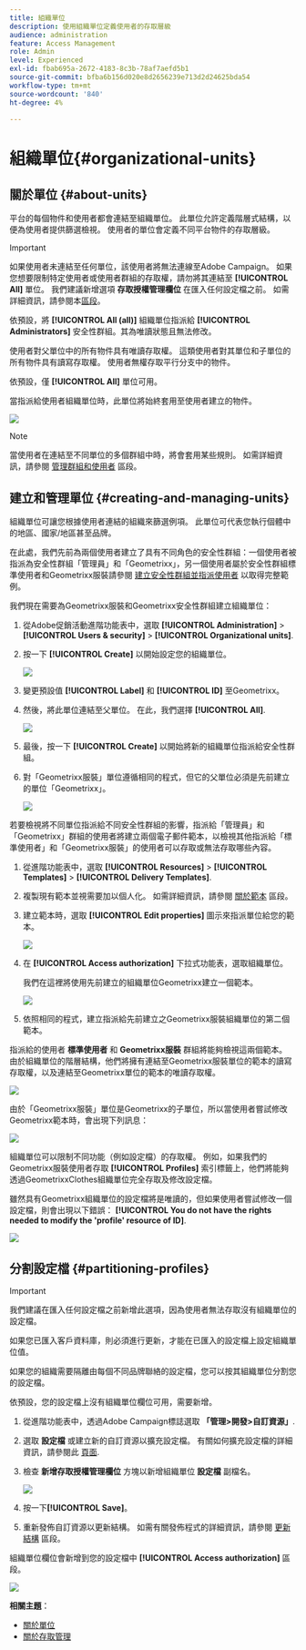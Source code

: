 ```yaml
---
title: 組織單位
description: 使用組織單位定義使用者的存取層級
audience: administration
feature: Access Management
role: Admin
level: Experienced
exl-id: fbab695a-2672-4183-8c3b-78af7aefd5b1
source-git-commit: bfba6b156d020e8d2656239e713d2d24625bda54
workflow-type: tm+mt
source-wordcount: '840'
ht-degree: 4%

---
```


# 組織單位{#organizational-units}

## 關於單位 {#about-units}

平台的每個物件和使用者都會連結至組織單位。 此單位允許定義階層式結構，以便為使用者提供篩選檢視。 使用者的單位會定義不同平台物件的存取層級。

>[!IMPORTANT]
>
>如果使用者未連結至任何單位，該使用者將無法連線至Adobe Campaign。 如果您想要限制特定使用者或使用者群組的存取權，請勿將其連結至 **[!UICONTROL All]** 單位。 我們建議新增選項 **存取授權管理欄位** 在匯入任何設定檔之前。 如需詳細資訊，請參閱本[區段](../../administration/using/organizational-units.md#partitioning-profiles)。
>
>依預設，將 **[!UICONTROL All (all)]** 組織單位指派給 **[!UICONTROL Administrators]** 安全性群組。其為唯讀狀態且無法修改。

使用者對父單位中的所有物件具有唯讀存取權。 這類使用者對其單位和子單位的所有物件具有讀寫存取權。 使用者無權存取平行分支中的物件。

依預設，僅 **[!UICONTROL All]** 單位可用。

當指派給使用者組織單位時，此單位將始終套用至使用者建立的物件。

![](assets/user_management_2.png)

>[!NOTE]
>
>當使用者在連結至不同單位的多個群組中時，將會套用某些規則。 如需詳細資訊，請參閱 [管理群組和使用者](../../administration/using/managing-groups-and-users.md) 區段。

## 建立和管理單位 {#creating-and-managing-units}

組織單位可讓您根據使用者連結的組織來篩選例項。 此單位可代表您執行個體中的地區、國家/地區甚至品牌。

在此處，我們先前為兩個使用者建立了具有不同角色的安全性群組：一個使用者被指派為安全性群組「管理員」和「Geometrixx」，另一個使用者屬於安全性群組標準使用者和Geometrixx服裝請參閱 [建立安全性群組並指派使用者](../../administration/using/managing-groups-and-users.md#creating-a-security-group-and-assigning-users) 以取得完整範例。

我們現在需要為Geometrixx服裝和Geometrixx安全性群組建立組織單位：

1. 從Adobe促銷活動進階功能表中，選取 **[!UICONTROL Administration]** > **[!UICONTROL Users & security]** > **[!UICONTROL Organizational units]**.
1. 按一下 **[!UICONTROL Create]** 以開始設定您的組織單位。

   ![](assets/manage_units_1.png)

1. 變更預設值 **[!UICONTROL Label]** 和 **[!UICONTROL ID]** 至Geometrixx。
1. 然後，將此單位連結至父單位。 在此，我們選擇 **[!UICONTROL All]**.

   ![](assets/manage_units_2.png)

1. 最後，按一下 **[!UICONTROL Create]** 以開始將新的組織單位指派給安全性群組。
1. 對「Geometrixx服裝」單位遵循相同的程式，但它的父單位必須是先前建立的單位「Geometrixx」。

   ![](assets/manage_units_3.png)

若要檢視將不同單位指派給不同安全性群組的影響，指派給「管理員」和「Geometrixx」群組的使用者將建立兩個電子郵件範本，以檢視其他指派給「標準使用者」和「Geometrixx服裝」的使用者可以存取或無法存取哪些內容。

1. 從進階功能表中，選取 **[!UICONTROL Resources]** > **[!UICONTROL Templates]** > **[!UICONTROL Delivery Templates]**.
1. 複製現有範本並視需要加以個人化。 如需詳細資訊，請參閱 [關於範本](../../start/using/marketing-activity-templates.md) 區段。
1. 建立範本時，選取 **[!UICONTROL Edit properties]** 圖示來指派單位給您的範本。

   ![](assets/manage_units_6.png)

1. 在 **[!UICONTROL Access authorization]** 下拉式功能表，選取組織單位。

   我們在這裡將使用先前建立的組織單位Geometrixx建立一個範本。

   ![](assets/manage_units_5.png)

1. 依照相同的程式，建立指派給先前建立之Geometrixx服裝組織單位的第二個範本。

指派給的使用者 **標準使用者** 和 **Geometrixx服裝** 群組將能夠檢視這兩個範本。 由於組織單位的階層結構，他們將擁有連結至Geometrixx服裝單位的範本的讀寫存取權，以及連結至Geometrixx單位的範本的唯讀存取權。

![](assets/manage_units_7.png)

由於「Geometrixx服裝」單位是Geometrixx的子單位，所以當使用者嘗試修改Geometrixx範本時，會出現下列訊息：

![](assets/manage_units_8.png)

組織單位可以限制不同功能（例如設定檔）的存取權。 例如，如果我們的Geometrixx服裝使用者存取 **[!UICONTROL Profiles]** 索引標籤上，他們將能夠透過GeometrixxClothes組織單位完全存取及修改設定檔。

雖然具有Geometrixx組織單位的設定檔將是唯讀的，但如果使用者嘗試修改一個設定檔，則會出現以下錯誤： **[!UICONTROL You do not have the rights needed to modify the 'profile' resource of ID]**.

![](assets/manage_units_10.png)

## 分割設定檔 {#partitioning-profiles}

>[!IMPORTANT]
>
>我們建議在匯入任何設定檔之前新增此選項，因為使用者無法存取沒有組織單位的設定檔。
>
>如果您已匯入客戶資料庫，則必須進行更新，才能在已匯入的設定檔上設定組織單位值。

如果您的組織需要隔離由每個不同品牌聯絡的設定檔，您可以按其組織單位分割您的設定檔。

依預設，您的設定檔上沒有組織單位欄位可用，需要新增。

1. 從進階功能表中，透過Adobe Campaign標誌選取 **「管理>開發>自訂資源」**.
1. 選取 **設定檔** 或建立新的自訂資源以擴充設定檔。 有關如何擴充設定檔的詳細資訊，請參閱此 [頁面](../../developing/using/extending-the-profile-resource-with-a-new-field.md#step-1--extend-the-profile-resource).
1. 檢查 **新增存取授權管理欄位** 方塊以新增組織單位 **設定檔** 副檔名。

   ![](assets/user_management_9.png)

1. 按一下&#x200B;**[!UICONTROL Save]**。
1. 重新發佈自訂資源以更新結構。 如需有關發佈程式的詳細資訊，請參閱 [更新結構](../../developing/using/updating-the-database-structure.md) 區段。

組織單位欄位會新增到您的設定檔中 **[!UICONTROL Access authorization]** 區段。

![](assets/user_management_10.png)

**相關主題**：

* [關於單位](../../administration/using/organizational-units.md#about-units)
* [關於存取管理](../../administration/using/about-access-management.md)
